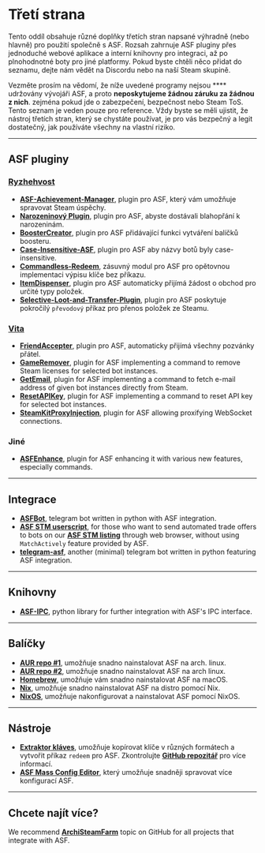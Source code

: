 # Třetí strana

Tento oddíl obsahuje různé doplňky třetích stran napsané výhradně (nebo hlavně) pro použití společně s ASF. Rozsah zahrnuje ASF pluginy přes jednoduché webové aplikace a interní knihovny pro integraci, až po plnohodnotné boty pro jiné platformy. Pokud byste chtěli něco přidat do seznamu, dejte nám vědět na Discordu nebo na naší Steam skupině.

Vezměte prosím na vědomí, že níže uvedené programy nejsou **** udržovány vývojáři ASF, a proto **neposkytujeme žádnou záruku za žádnou z nich**. zejména pokud jde o zabezpečení, bezpečnost nebo Steam ToS. Tento seznam je veden pouze pro reference. Vždy byste se měli ujistit, že nástroj třetích stran, který se chystáte používat, je pro vás bezpečný a legit dostatečný, jak používáte všechny na vlastní riziko.

---

## ASF pluginy

### **[Ryzhehvost](https://github.com/Ryzhehvost)**

- **[ASF-Achievement-Manager](https://github.com/Ryzhehvost/ASF-Achievement-Manager)**, plugin pro ASF, který vám umožňuje spravovat Steam úspěchy.
- **[Narozeninový Plugin](https://github.com/Ryzhehvost/BirthdayPlugin)**, plugin pro ASF, abyste dostávali blahopřání k narozeninám.
- **[BoosterCreator](https://github.com/Ryzhehvost/BoosterCreator)**, plugin pro ASF přidávající funkci vytváření balíčků boosteru.
- **[Case-Insensitive-ASF](https://github.com/Ryzhehvost/Case-Insensitive-ASF)**, plugin pro ASF aby názvy botů byly case-insensitive.
- **[Commandless-Redeem](https://github.com/Ryzhehvost/Commandless-Redeem)**, zásuvný modul pro ASF pro opětovnou implementaci výpisu klíče bez příkazu.
- **[ItemDispenser](https://github.com/Ryzhehvost/ItemDispenser)**, plugin pro ASF automaticky přijímá žádost o obchod pro určité typy položek.
- **[Selective-Loot-and-Transfer-Plugin](https://github.com/Ryzhehvost/Selective-Loot-and-Transfer-Plugin)**, plugin pro ASF poskytuje pokročilý `převodový` příkaz pro přenos položek ze Steamu.

### **[Vita](https://github.com/ezhevita)**

- **[FriendAccepter](https://github.com/ezhevita/FriendAccepter)**, plugin pro ASF, automaticky přijímá všechny pozvánky přátel.
- **[GameRemover](https://github.com/ezhevita/GameRemover)**, plugin for ASF implementing a command to remove Steam licenses for selected bot instances.
- **[GetEmail](https://github.com/ezhevita/GetEmail)**, plugin for ASF implementing a command to fetch e-mail address of given bot instances directly from Steam.
- **[ResetAPIKey](https://github.com/ezhevita/ResetAPIKey)**, plugin for ASF implementing a command to reset API key for selected bot instances.
- **[SteamKitProxyInjection](https://github.com/ezhevita/SteamKitProxyInjection)**, plugin for ASF allowing proxifying WebSocket connections.

### Jiné

- **[ASFEnhance](https://github.com/chr233/ASFEnhance)**, plugin for ASF enhancing it with various new features, especially commands.

---

## Integrace

- **[ASFBot](https://github.com/dmcallejo/ASFBot)**, telegram bot written in python with ASF integration.
- **[ASF STM userscript](https://greasyfork.org/en/scripts/404754-asf-stm)**, for those who want to send automated trade offers to bots on our **[ASF STM listing](https://github.com/JustArchiNET/ArchiSteamFarm/wiki/Remote-communication#public-asf-stm-listing)** through web browser, without using `MatchActively` feature provided by ASF.
- **[telegram-asf](https://github.com/deluxghost/telegram-asf)**, another (minimal) telegram bot written in python featuring ASF integration.

---

## Knihovny

- **[ASF-IPC](https://github.com/deluxghost/ASF_IPC)**, python library for further integration with ASF's IPC interface.

---

## Balíčky

- **[AUR repo #1](https://aur.archlinux.org/packages/asf)**, umožňuje snadno nainstalovat ASF na arch. linux.
- **[AUR repo #2](https://aur.archlinux.org/packages/archisteamfarm-bin)**, umožňuje snadno nainstalovat ASF na arch linux.
- **[Homebrew](https://formulae.brew.sh/formula/archi-steam-farm)**, umožňuje vám snadno nainstalovat ASF na macOS.
- **[Nix](https://search.nixos.org/packages?channel=unstable&show=ArchiSteamFarm&from=0&size=50&sort=relevance&type=packages&query=ArchiSteamFarm)**, umožňuje snadno nainstalovat ASF na distro pomocí Nix.
- **[NixOS](https://search.nixos.org/options?channel=unstable&from=0&size=50&sort=relevance&type=packages&query=ArchiSteamFarm)**, umožňuje nakonfigurovat a nainstalovat ASF pomocí NixOS.

---

## Nástroje

- **[Extraktor kláves](https://ske.xpixv.com)**, umožňuje kopírovat klíče v různých formátech a vytvořit příkaz `redeem` pro ASF. Zkontrolujte **[GitHub repozitář](https://github.com/PixvIO/SKE)** pro více informací.
- **[ASF Mass Config Editor](https://github.com/genesix-eu/ASF_MCE)**, který umožňuje snadněji spravovat více konfigurací ASF.

---

## Chcete najít více?

We recommend **[ArchiSteamFarm](https://github.com/topics/archisteamfarm)** topic on GitHub for all projects that integrate with ASF.